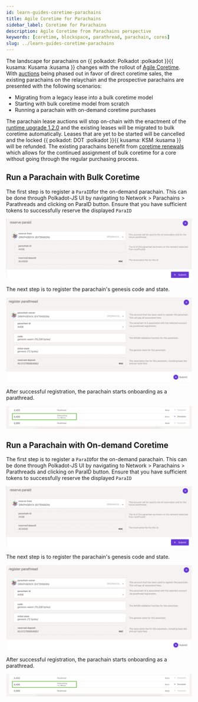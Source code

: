 ```yaml
---
id: learn-guides-coretime-parachains
title: Agile Coretime for Parachains
sidebar_label: Coretime for Parachains
description: Agile Coretime from Parachains perspective
keywords: [coretime, blockspace, parathread, parachain, cores]
slug: ../learn-guides-coretime-parachains
---
```


The landscape for parachains on {{ polkadot: Polkadot :polkadot }}{{ kusama: Kusama :kusama }}
changes with the rollout of [Agile Coretime](./learn-agile-coretime.md). With
[auctions](./learn-auction.md) being phased out in favor of direct coretime sales, the existing
parachains on the relaychain and the prospective parachains are presented with the following
scenarios:

- Migrating from a legacy lease into a bulk coretime model
- Starting with bulk coretime model from scratch
- Running a parachain with on-demand coretime purchases

The parachain lease auctions will stop on-chain with the enactment of the
[runtime upgrade 1.2.0](https://github.com/polkadot-fellows/runtimes/releases/tag/v1.2.0) and the
existing leases will be migrated to bulk coretime automatically. Leases that are yet to be started
will be cancelled and the locked {{ polkadot: DOT :polkadot }}{{ kusama: KSM :kusama }}  
will be refunded. The existing parachains benefit from
[coretime renewals](https://docs.lastic.xyz/coretime/renewals.html) which allows for the continued
assignment of bulk coretime for a core without going through the regular purchasing process.

## Run a Parachain with Bulk Coretime

The first step is to register a `ParaID`for the on-demand parachain. This can be done through
Polkadot-JS UI by navigating to Network > Parachains > Parathreads and clicking on ParaID button.
Ensure that you have sufficient tokens to successfully reserve the displayed `ParaID`

![coretime-reserve-paraID](../assets/coretime/coretime-reserve-paraID.png)

The next step is to register the parachain's genesis code and state.

![coretime-register-parathread](../assets/coretime/coretime-register-parathread.png)

After successful registration, the parachain starts onboarding as a parathread.

![coretime-onboarding-parathread](../assets/coretime/coretime-parachain-onboarding.png)

## Run a Parachain with On-demand Coretime

The first step is to register a `ParaID`for the on-demand parachain. This can be done through
Polkadot-JS UI by navigating to Network > Parachains > Parathreads and clicking on ParaID button.
Ensure that you have sufficient tokens to successfully reserve the displayed `ParaID`

![coretime-reserve-paraID](../assets/coretime/coretime-reserve-paraID.png)

The next step is to register the parachain's genesis code and state.

![coretime-register-parathread](../assets/coretime/coretime-register-parathread.png)

After successful registration, the parachain starts onboarding as a parathread.

![coretime-onboarding-parathread](../assets/coretime/coretime-parachain-onboarding.png)
